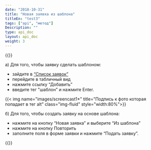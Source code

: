 ```yaml
---
date: "2018-10-31"
title: "Новая заявка из шаблона"
titleEn: "test3"
tags: ["api", "метод"]
Description: ""
type: api_doc
layout: api_doc
weight: 3
--- 
```


{{<alert icon="hand-o-up" color="alert11-light" text="Используйте эту функцию, если ваши перевозки часто повторяются, и данные по ним идентичны или похожи." close="false">}} 

а) Для того, чтобы заявку сделать шаблоном:

- зайдите в <a href="https://my.fesco.com/requests" target="_blank">“Список заявок”</a>
- перейдите в табличный вид
- нажмите ссылку “Добавить”
- введите тег "шаблон" и нажмите Enter.

{{< img name="images/screencast1*" title="Подпись к фото которая попадает в тег alt" class="img-fluid" style="width:80%">}}
<br/>

б) Для того, чтобы создать заявку на основе шаблона:

- нажмите на кнопку “Новая заявка” и выберите “Из шаблона”
- нажмите на кнопку Повторить
- заполните поля в форме заявки и нажмите “Подать заявку”.

{{<alert icon="envelope" color="alert8-light" text="После отправки заявки вам будет отправлено уведомление с деталями заявки на почту. По желанию вы можете продолжать переписку, нажимая ОТВЕТИТЬ  на письмо заявки." close="false">}} 

